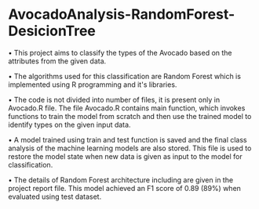 # AvocadoAnalysis-RandomForest-DesicionTree
• This project aims to classify the types of the Avocado based on the attributes from the given data.

• The algorithms used for this classification are Random Forest which is implemented using R programming and it's libraries.

• The code is not divided into number of files, it is present only in Avocado.R file. The file Avocado.R contains main function, which invokes functions to train the model from scratch and then use the trained model to identify types on the given input data.

• A model trained using train and test function is saved and the final class analysis of the machine learning models are also stored. This file is used to restore the model state when new data is given as input to the model for classification.

• The details of Random Forest architecture including are given in the project report file. This model achieved an F1 score of 0.89 (89%) when evaluated using test dataset.
